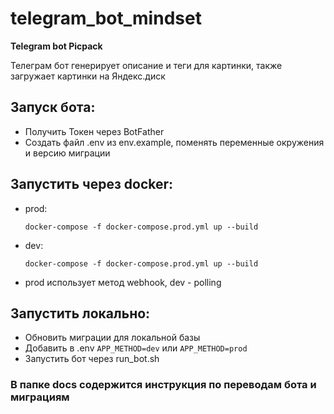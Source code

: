 # telegram_bot_mindset

**Telegram bot Picpack**

Телеграм бот генерирует описание и теги для картинки, также загружает картинки на Яндекс.диск

## Запуск бота:
- Получить Токен через BotFather
- Создать файл .env из env.example, поменять переменные окружения и версию миграции

## Запустить через docker:
- prod: 
    ```
    docker-compose -f docker-compose.prod.yml up --build
    ```
- dev: 
    ```
    docker-compose -f docker-compose.prod.yml up --build
    ```
- prod использует метод webhook, dev - polling

## Запустить локально:
- Обновить миграции для локальной базы
- Добавить в .env `APP_METHOD=dev` или `APP_METHOD=prod`
- Запустить бот через run_bot.sh

### В папке docs содержится инструкция по переводам бота и миграциям



